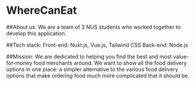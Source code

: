 # WhereCanEat

##About us:
We are a team of 3 NUS students who worked together to develop this application.


##Tech stack:
Front-end: Nuxt.js, Vue.js, Tailwind CSS
Back-end: Node.js

##Mission:
We are dedicated to helping you find the best and most value-for-money food merchants around. We want to show all the food delivery options in one place: a simpler alternative to the various food delivery options that make ordering food much more complicated that it should be.
